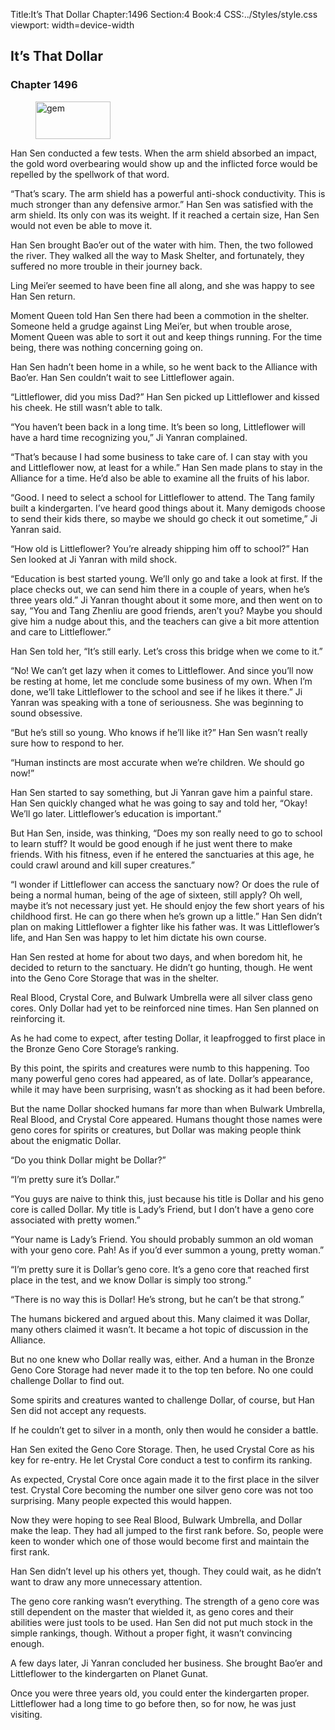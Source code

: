 Title:It’s That Dollar 
Chapter:1496 
Section:4 
Book:4 
CSS:../Styles/style.css 
viewport: width=device-width
  
## It’s That Dollar
### Chapter 1496 
<figure>
	<img src="../Images/gem.gif" alt="gem" id="gem" width="120" height="60" />
</figure>
  

  
  Han Sen conducted a few tests. When the arm shield absorbed an impact, the gold word overbearing would show up and the inflicted force would be repelled by the spellwork of that word.

“That’s scary. The arm shield has a powerful anti-shock conductivity. This is much stronger than any defensive armor.” Han Sen was satisfied with the arm shield. Its only con was its weight. If it reached a certain size, Han Sen would not even be able to move it.

Han Sen brought Bao’er out of the water with him. Then, the two followed the river. They walked all the way to Mask Shelter, and fortunately, they suffered no more trouble in their journey back.

Ling Mei’er seemed to have been fine all along, and she was happy to see Han Sen return.

Moment Queen told Han Sen there had been a commotion in the shelter. Someone held a grudge against Ling Mei’er, but when trouble arose, Moment Queen was able to sort it out and keep things running. For the time being, there was nothing concerning going on.

Han Sen hadn’t been home in a while, so he went back to the Alliance with Bao’er. Han Sen couldn’t wait to see Littleflower again.

“Littleflower, did you miss Dad?” Han Sen picked up Littleflower and kissed his cheek. He still wasn’t able to talk.

“You haven’t been back in a long time. It’s been so long, Littleflower will have a hard time recognizing you,” Ji Yanran complained.

“That’s because I had some business to take care of. I can stay with you and Littleflower now, at least for a while.” Han Sen made plans to stay in the Alliance for a time. He’d also be able to examine all the fruits of his labor.

“Good. I need to select a school for Littleflower to attend. The Tang family built a kindergarten. I’ve heard good things about it. Many demigods choose to send their kids there, so maybe we should go check it out sometime,” Ji Yanran said.

“How old is Littleflower? You’re already shipping him off to school?” Han Sen looked at Ji Yanran with mild shock.

“Education is best started young. We’ll only go and take a look at first. If the place checks out, we can send him there in a couple of years, when he’s three years old.” Ji Yanran thought about it some more, and then went on to say, “You and Tang Zhenliu are good friends, aren’t you? Maybe you should give him a nudge about this, and the teachers can give a bit more attention and care to Littleflower.”

Han Sen told her, “It’s still early. Let’s cross this bridge when we come to it.”

“No! We can’t get lazy when it comes to Littleflower. And since you’ll now be resting at home, let me conclude some business of my own. When I’m done, we’ll take Littleflower to the school and see if he likes it there.” Ji Yanran was speaking with a tone of seriousness. She was beginning to sound obsessive.

“But he’s still so young. Who knows if he’ll like it?” Han Sen wasn’t really sure how to respond to her.

“Human instincts are most accurate when we’re children. We should go now!”

Han Sen started to say something, but Ji Yanran gave him a painful stare. Han Sen quickly changed what he was going to say and told her, “Okay! We’ll go later. Littleflower’s education is important.”

But Han Sen, inside, was thinking, “Does my son really need to go to school to learn stuff? It would be good enough if he just went there to make friends. With his fitness, even if he entered the sanctuaries at this age, he could crawl around and kill super creatures.”

“I wonder if Littleflower can access the sanctuary now? Or does the rule of being a normal human, being of the age of sixteen, still apply? Oh well, maybe it’s not necessary just yet. He should enjoy the few short years of his childhood first. He can go there when he’s grown up a little.” Han Sen didn’t plan on making Littleflower a fighter like his father was. It was Littleflower’s life, and Han Sen was happy to let him dictate his own course.

Han Sen rested at home for about two days, and when boredom hit, he decided to return to the sanctuary. He didn’t go hunting, though. He went into the Geno Core Storage that was in the shelter.

Real Blood, Crystal Core, and Bulwark Umbrella were all silver class geno cores. Only Dollar had yet to be reinforced nine times. Han Sen planned on reinforcing it.

As he had come to expect, after testing Dollar, it leapfrogged to first place in the Bronze Geno Core Storage’s ranking.

By this point, the spirits and creatures were numb to this happening. Too many powerful geno cores had appeared, as of late. Dollar’s appearance, while it may have been surprising, wasn’t as shocking as it had been before.

But the name Dollar shocked humans far more than when Bulwark Umbrella, Real Blood, and Crystal Core appeared. Humans thought those names were geno cores for spirits or creatures, but Dollar was making people think about the enigmatic Dollar.

“Do you think Dollar might be Dollar?”

“I’m pretty sure it’s Dollar.”

“You guys are naive to think this, just because his title is Dollar and his geno core is called Dollar. My title is Lady’s Friend, but I don’t have a geno core associated with pretty women.”

“Your name is Lady’s Friend. You should probably summon an old woman with your geno core. Pah! As if you’d ever summon a young, pretty woman.”

“I’m pretty sure it is Dollar’s geno core. It’s a geno core that reached first place in the test, and we know Dollar is simply too strong.”

“There is no way this is Dollar! He’s strong, but he can’t be that strong.”

The humans bickered and argued about this. Many claimed it was Dollar, many others claimed it wasn’t. It became a hot topic of discussion in the Alliance.

But no one knew who Dollar really was, either. And a human in the Bronze Geno Core Storage had never made it to the top ten before. No one could challenge Dollar to find out.

Some spirits and creatures wanted to challenge Dollar, of course, but Han Sen did not accept any requests.

If he couldn’t get to silver in a month, only then would he consider a battle.

Han Sen exited the Geno Core Storage. Then, he used Crystal Core as his key for re-entry. He let Crystal Core conduct a test to confirm its ranking.

As expected, Crystal Core once again made it to the first place in the silver test. Crystal Core becoming the number one silver geno core was not too surprising. Many people expected this would happen.

Now they were hoping to see Real Blood, Bulwark Umbrella, and Dollar make the leap. They had all jumped to the first rank before. So, people were keen to wonder which one of those would become first and maintain the first rank.

Han Sen didn’t level up his others yet, though. They could wait, as he didn’t want to draw any more unnecessary attention.

The geno core ranking wasn’t everything. The strength of a geno core was still dependent on the master that wielded it, as geno cores and their abilities were just tools to be used. Han Sen did not put much stock in the simple rankings, though. Without a proper fight, it wasn’t convincing enough.

A few days later, Ji Yanran concluded her business. She brought Bao’er and Littleflower to the kindergarten on Planet Gunat.

Once you were three years old, you could enter the kindergarten proper. Littleflower had a long time to go before then, so for now, he was just visiting.
